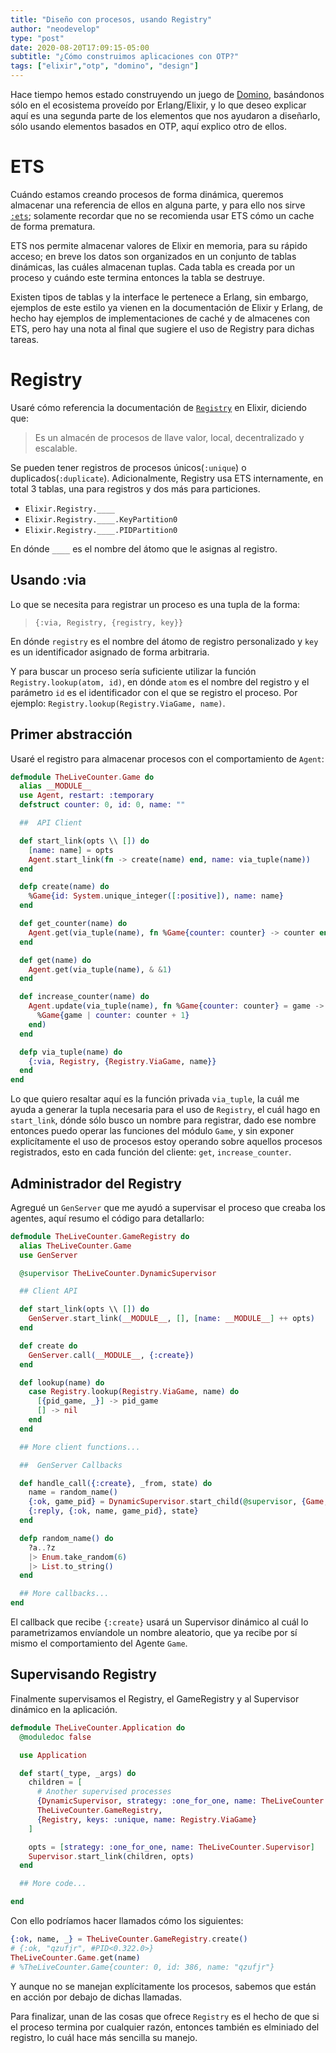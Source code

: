 ```yaml
---
title: "Diseño con procesos, usando Registry"
author: "neodevelop"
type: "post"
date: 2020-08-20T17:09:15-05:00
subtitle: "¿Cómo construimos aplicaciones con OTP?"
tags: ["elixir","otp", "domino", "design"]
---
```


Hace tiempo hemos estado construyendo un juego de [Domino](https://domino.makingdevs.com), basándonos sólo en el ecosistema proveído por Erlang/Elixir, y lo que deseo explicar aquí es una segunda parte de los elementos que nos ayudaron a diseñarlo, sólo usando elementos basados en OTP, aquí explico otro de ellos.

# ETS

Cuándo estamos creando procesos de forma dinámica, queremos almacenar una referencia de ellos en alguna parte, y para ello nos sirve [`:ets`](http://erlang.org/doc/man/ets.html); solamente recordar que no se recomienda usar ETS cómo un cache de forma prematura.

ETS nos permite almacenar valores de Elixir en memoria, para su rápido acceso; en breve los datos son organizados en un conjunto de tablas dinámicas, las cuáles almacenan tuplas. Cada tabla es creada por un proceso y cuándo este termina entonces la tabla se destruye.

Existen tipos de tablas y la interface le pertenece a Erlang, sin embargo, ejemplos de este estilo ya vienen en la documentación de Elixir y Erlang, de hecho hay ejemplos de implementaciones de caché y de almacenes con ETS, pero hay una nota al final que sugiere el uso de Registry para dichas tareas.

# Registry

Usaré cómo referencia la documentación de [`Registry`](https://hexdocs.pm/elixir/master/Registry.html) en Elixir, diciendo que:

> Es un almacén de procesos de llave valor, local, decentralizado y escalable.

Se pueden tener registros de procesos únicos(`:unique`) o duplicados(`:duplicate`). Adicionalmente, Registry usa ETS internamente, en total 3 tablas, una para registros y dos más para particiones.

- `Elixir.Registry.____`
- `Elixir.Registry.____.KeyPartition0`
- `Elixir.Registry.____.PIDPartition0`

En dónde `____` es el nombre del átomo que le asignas al registro.

## Usando :via

Lo que se necesita para registrar un proceso es una tupla de la forma:

> `{:via, Registry, {registry, key}}`

En dónde `registry` es el nombre del átomo de registro personalizado y `key` es un identificador asignado de forma arbitraria.

Y para buscar un proceso sería suficiente utilizar la función `Registry.lookup(atom, id)`, en dónde `atom` es el nombre del registro y el parámetro `id` es el identificador con el que se registro el proceso. Por ejemplo: `Registry.lookup(Registry.ViaGame, name)`.

## Primer abstracción

Usaré el registro para almacenar procesos con el comportamiento de `Agent`:

```elixir
defmodule TheLiveCounter.Game do
  alias __MODULE__
  use Agent, restart: :temporary
  defstruct counter: 0, id: 0, name: ""

  ##  API Client

  def start_link(opts \\ []) do
    [name: name] = opts
    Agent.start_link(fn -> create(name) end, name: via_tuple(name))
  end

  defp create(name) do
    %Game{id: System.unique_integer([:positive]), name: name}
  end

  def get_counter(name) do
    Agent.get(via_tuple(name), fn %Game{counter: counter} -> counter end)
  end

  def get(name) do
    Agent.get(via_tuple(name), & &1)
  end

  def increase_counter(name) do
    Agent.update(via_tuple(name), fn %Game{counter: counter} = game ->
      %Game{game | counter: counter + 1}
    end)
  end

  defp via_tuple(name) do
    {:via, Registry, {Registry.ViaGame, name}}
  end
end
```

Lo que quiero resaltar aquí es la función privada `via_tuple`, la cuál me ayuda a generar la tupla necesaria para el uso de `Registry`, el cuál hago en `start_link`, dónde sólo busco un nombre para registrar, dado ese nombre entonces puedo operar las funciones del módulo `Game`, y sin exponer explicítamente el uso de procesos estoy operando sobre aquellos procesos registrados, esto en cada función del cliente: `get`, `increase_counter`.

## Administrador del Registry

Agregué un `GenServer` que me ayudó a supervisar el proceso que creaba los agentes, aquí resumo el código para detallarlo:

```elixir
defmodule TheLiveCounter.GameRegistry do
  alias TheLiveCounter.Game
  use GenServer

  @supervisor TheLiveCounter.DynamicSupervisor

  ## Client API

  def start_link(opts \\ []) do
    GenServer.start_link(__MODULE__, [], [name: __MODULE__] ++ opts)
  end

  def create do
    GenServer.call(__MODULE__, {:create})
  end

  def lookup(name) do
    case Registry.lookup(Registry.ViaGame, name) do
      [{pid_game, _}] -> pid_game
      [] -> nil
    end
  end

  ## More client functions...

  ##  GenServer Callbacks

  def handle_call({:create}, _from, state) do
    name = random_name()
    {:ok, game_pid} = DynamicSupervisor.start_child(@supervisor, {Game, name: name})
    {:reply, {:ok, name, game_pid}, state}
  end

  defp random_name() do
    ?a..?z
    |> Enum.take_random(6)
    |> List.to_string()
  end

  ## More callbacks...
end
```

El callback que recibe `{:create}` usará un Supervisor dinámico al cuál lo parametrizamos envíandole un nombre aleatorio, que ya recibe por sí mismo el comportamiento del Agente `Game`.

## Supervisando Registry

Finalmente supervisamos el Registry, el GameRegistry y al Supervisor dinámico en la aplicación.

```elixir
defmodule TheLiveCounter.Application do
  @moduledoc false

  use Application

  def start(_type, _args) do
    children = [
      # Another supervised processes
      {DynamicSupervisor, strategy: :one_for_one, name: TheLiveCounter.DynamicSupervisor},
      TheLiveCounter.GameRegistry,
      {Registry, keys: :unique, name: Registry.ViaGame}
    ]

    opts = [strategy: :one_for_one, name: TheLiveCounter.Supervisor]
    Supervisor.start_link(children, opts)
  end

  ## More code...

end
```

Con ello podríamos hacer llamados cómo los siguientes:

```elixir
{:ok, name, _} = TheLiveCounter.GameRegistry.create()
# {:ok, "qzufjr", #PID<0.322.0>}
TheLiveCounter.Game.get(name)
# %TheLiveCounter.Game{counter: 0, id: 386, name: "qzufjr"}
```

Y aunque no se manejan explícitamente los procesos, sabemos que están en acción por debajo de dichas llamadas.

Para finalizar, unan de las cosas que ofrece `Registry` es el hecho de que si el proceso termina por cualquier razón, entonces también es elminiado del registro, lo cuál hace más sencilla su manejo.
